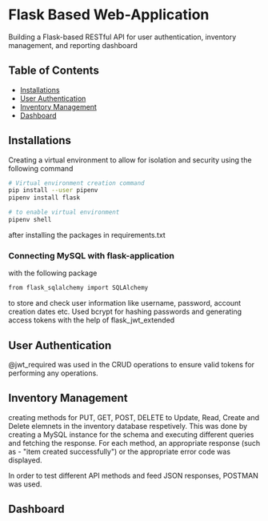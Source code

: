# Flask Based Web-Application

Building a Flask-based RESTful API for user authentication, inventory management, and reporting dashboard

## Table of Contents

- [Installations](#installations)
- [User Authentication](#userauthentication)
- [Inventory Management](#inventorymanagement)
- [Dashboard](#Dashboard)

## Installations
Creating a virtual environment to allow for isolation and security using the following command 

```bash
# Virtual environment creation command
pip install --user pipenv
pipenv install flask

# to enable virtual environment 
pipenv shell
```
after installing the packages in requirements.txt 

### Connecting MySQL with flask-application 
with the following package 
```bash
from flask_sqlalchemy import SQLAlchemy
```
to store and check user information like username, password, account creation dates etc. Used bcrypt for hashing passwords 
and generating access tokens with the help of flask_jwt_extended 

## User Authentication 
@jwt_required was used in the CRUD operations to ensure valid tokens for performing any operations.  

## Inventory Management 
creating methods for PUT, GET, POST, DELETE to Update, Read, Create and Delete elemnets in the inventory database respetively. 
This was done by creating a MySQL instance for the schema and executing different queries and fetching the response. For each method, an appropriate response (such as - "item created successfully") or the appropriate error code was displayed. 

In order to test different API methods and feed JSON responses, POSTMAN was used. 

## Dashboard 



